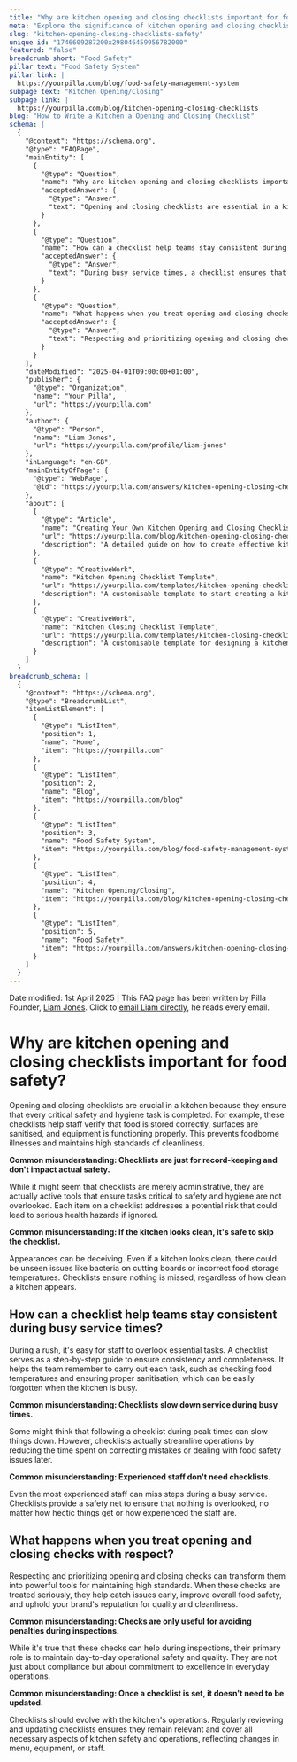 ```yaml
---
title: "Why are kitchen opening and closing checklists important for food safety?"
meta: "Explore the significance of kitchen opening and closing checklists for ensuring food safety, hygiene, and operational consistency in busy service times."
slug: "kitchen-opening-closing-checklists-safety"
unique id: "1746609287200x298046459956782000"
featured: "false"
breadcrumb short: "Food Safety"
pillar text: "Food Safety System"
pillar link: |
  https://yourpilla.com/blog/food-safety-management-system
subpage text: "Kitchen Opening/Closing"
subpage link: |
  https://yourpilla.com/blog/kitchen-opening-closing-checklists
blog: "How to Write a Kitchen a Opening and Closing Checklist"
schema: |
  {
    "@context": "https://schema.org",
    "@type": "FAQPage",
    "mainEntity": [
      {
        "@type": "Question",
        "name": "Why are kitchen opening and closing checklists important for food safety?",
        "acceptedAnswer": {
          "@type": "Answer",
          "text": "Opening and closing checklists are essential in a kitchen as they ensure all critical safety and hygiene tasks are completed, hence preventing foodborne illnesses and maintaining high cleanliness standards. They act as active tools to ensure crucial safety tasks are not overlooked."
        }
      },
      {
        "@type": "Question",
        "name": "How can a checklist help teams stay consistent during busy service times?",
        "acceptedAnswer": {
          "@type": "Answer",
          "text": "During busy service times, a checklist ensures that no essential tasks are missed. It serves as a step-by-step guide, aiding staff in maintaining consistency and thoroughness, thus preventing safety oversights and operational errors."
        }
      },
      {
        "@type": "Question",
        "name": "What happens when you treat opening and closing checks with respect?",
        "acceptedAnswer": {
          "@type": "Answer",
          "text": "Respecting and prioritizing opening and closing checks turn them into effective tools for maintaining high standards. Serious attention to these checks early detects issues, improves food safety, and helps uphold a brand's reputation for quality and cleanliness."
        }
      }
    ],
    "dateModified": "2025-04-01T09:00:00+01:00",
    "publisher": {
      "@type": "Organization",
      "name": "Your Pilla",
      "url": "https://yourpilla.com"
    },
    "author": {
      "@type": "Person",
      "name": "Liam Jones",
      "url": "https://yourpilla.com/profile/liam-jones"
    },
    "inLanguage": "en-GB",
    "mainEntityOfPage": {
      "@type": "WebPage",
      "@id": "https://yourpilla.com/answers/kitchen-opening-closing-checklists-safety"
    },
    "about": [
      {
        "@type": "Article",
        "name": "Creating Your Own Kitchen Opening and Closing Checklists",
        "url": "https://yourpilla.com/blog/kitchen-opening-closing-checklists",
        "description": "A detailed guide on how to create effective kitchen opening and closing checklists to maintain safety and efficiency."
      },
      {
        "@type": "CreativeWork",
        "name": "Kitchen Opening Checklist Template",
        "url": "https://yourpilla.com/templates/kitchen-opening-checklist",
        "description": "A customisable template to start creating a kitchen opening checklist tailored to specific site needs."
      },
      {
        "@type": "CreativeWork",
        "name": "Kitchen Closing Checklist Template",
        "url": "https://yourpilla.com/templates/kitchen-closing-checklist",
        "description": "A customisable template for designing a kitchen closing checklist that addresses all necessary safety and operational practices."
      }
    ]
  }
breadcrumb_schema: |
  {
    "@context": "https://schema.org",
    "@type": "BreadcrumbList",
    "itemListElement": [
      {
        "@type": "ListItem",
        "position": 1,
        "name": "Home",
        "item": "https://yourpilla.com"
      },
      {
        "@type": "ListItem",
        "position": 2,
        "name": "Blog",
        "item": "https://yourpilla.com/blog"
      },
      {
        "@type": "ListItem",
        "position": 3,
        "name": "Food Safety System",
        "item": "https://yourpilla.com/blog/food-safety-management-system"
      },
      {
        "@type": "ListItem",
        "position": 4,
        "name": "Kitchen Opening/Closing",
        "item": "https://yourpilla.com/blog/kitchen-opening-closing-checklists"
      },
      {
        "@type": "ListItem",
        "position": 5,
        "name": "Food Safety",
        "item": "https://yourpilla.com/answers/kitchen-opening-closing-checklists-safety"
      }
    ]
  }
---
```


Date modified: 1st April 2025 | This FAQ page has been written by Pilla Founder, [Liam Jones](https://yourpilla.com/profile/liam-jones). Click to [email Liam directly](https://mailto:liam@yourpilla.com), he reads every email.

# Why are kitchen opening and closing checklists important for food safety?

Opening and closing checklists are crucial in a kitchen because they ensure that every critical safety and hygiene task is completed. For example, these checklists help staff verify that food is stored correctly, surfaces are sanitised, and equipment is functioning properly. This prevents foodborne illnesses and maintains high standards of cleanliness.

**Common misunderstanding: Checklists are just for record-keeping and don't impact actual safety.**

While it might seem that checklists are merely administrative, they are actually active tools that ensure tasks critical to safety and hygiene are not overlooked. Each item on a checklist addresses a potential risk that could lead to serious health hazards if ignored.

**Common misunderstanding: If the kitchen looks clean, it's safe to skip the checklist.**

Appearances can be deceiving. Even if a kitchen looks clean, there could be unseen issues like bacteria on cutting boards or incorrect food storage temperatures. Checklists ensure nothing is missed, regardless of how clean a kitchen appears.

## How can a checklist help teams stay consistent during busy service times?

During a rush, it's easy for staff to overlook essential tasks. A checklist serves as a step-by-step guide to ensure consistency and completeness. It helps the team remember to carry out each task, such as checking food temperatures and ensuring proper sanitisation, which can be easily forgotten when the kitchen is busy.

**Common misunderstanding: Checklists slow down service during busy times.**

Some might think that following a checklist during peak times can slow things down. However, checklists actually streamline operations by reducing the time spent on correcting mistakes or dealing with food safety issues later.

**Common misunderstanding: Experienced staff don't need checklists.**

Even the most experienced staff can miss steps during a busy service. Checklists provide a safety net to ensure that nothing is overlooked, no matter how hectic things get or how experienced the staff are.

## What happens when you treat opening and closing checks with respect?

Respecting and prioritizing opening and closing checks can transform them into powerful tools for maintaining high standards. When these checks are treated seriously, they help catch issues early, improve overall food safety, and uphold your brand's reputation for quality and cleanliness.

**Common misunderstanding: Checks are only useful for avoiding penalties during inspections.**

While it's true that these checks can help during inspections, their primary role is to maintain day-to-day operational safety and quality. They are not just about compliance but about commitment to excellence in everyday operations.

**Common misunderstanding: Once a checklist is set, it doesn't need to be updated.**

Checklists should evolve with the kitchen's operations. Regularly reviewing and updating checklists ensures they remain relevant and cover all necessary aspects of kitchen safety and operations, reflecting changes in menu, equipment, or staff.